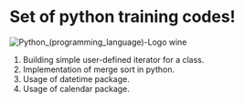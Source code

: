 # Set of python training codes!
![Python_(programming_language)-Logo wine](https://user-images.githubusercontent.com/71928772/197057148-fbd79a56-0b30-440b-b02a-a4965b5bcebb.svg)

1. Building simple user-defined iterator for a class.
2. Implementation of merge sort in python.
3. Usage of datetime package.
4. Usage of calendar package.
